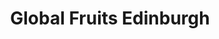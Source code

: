 ---
title: "Global Fruits Edinburgh"
url: /edinburgh/global-fruits-edinburgh/
shop: Gemüse & Obst
---